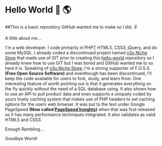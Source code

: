 # Hello World :wave: :earth_americas:
##This is a basic repository GitHub wanted me to make so I did. :v:

A little about me...

I'm a web developer. I code primarily in PHP7, HTML5, CSS3, jQuery, and do some MySQL. I already coded a discontinued project named [n3u Niche Store](//github.com/Strykerraven/n3u-Niche-Store) that made use of GIT prior to creating this [hello-world](/) repository so I already knew how to use GIT but I was bored and GitHub wanted me to so here it is. Speaking of [n3u Niche Store](//github.com/Strykerraven/n3u-Niche-Store); I'm a strong supporter of F.O.S.S. **(Free Open Source Software)** and eventhough has been discontinued, I'll keep the code available for users to fork, study, and learn from. One interesting feature of worth pointing out is that it generates everything on the fly quickly without the need of a SQL database using. It also shows how to use an API to pull product data and even supports a uniquely coded by yours truely caching system that makes use of PHP headers to set caching options for the users web browser. It was put to the test under Google PageSpeed **(Now called [PageSpeed Insights](https://developers.google.com/speed/pagespeed/insights/))** when that was first released so it has many performance techniques integrated. It also validates as valid HTML5 and CSS3.

Enough Rambling...

Goodbye World!
